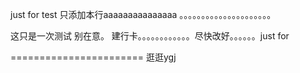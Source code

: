 
just for test
只添加本行aaaaaaaaaaaaaaa
。。。。。。。。。。。。。。。。。。。。。

这只是一次测试 别在意。
建行卡。。。。。。。。。。。。尽快改好。。。。。。just for 

=======================
逛逛ygj 


